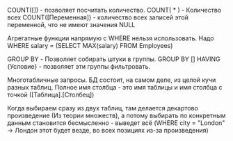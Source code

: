 COUNT([]) - позволяет посчитать количество.
COUNT( * ) - Количество всех
COUNT([Переменная]) - количество всех записей этой переменной, что не имеют значения NULL

Агрегатные функции напрямую с WHERE нельзя использовать.
Надо WHERE salary =  (SELECT MAX(salary) FROM Employees)

GROUP BY - Позволяет собирать штуки в группы.
GROUP BY [] HAVING {Условие} - позволяет эти группы фильтровать.

Многотабличные запросы.
БД состоит, на самом деле, из целой кучи разных таблиц.
Полное имя столбца - это имя таблицы и имя столбца с точкой ([Таблица].[Столбец])

Когда выбираем сразу из двух таблиц, там делается декартово произведение (Из теории множеств), а потому выбирать по конкретным данным становится бесмысленно - выведет всё (WHERE city = "London" -> Лондон этот будет везде, во всех позициях из-за произведения)

